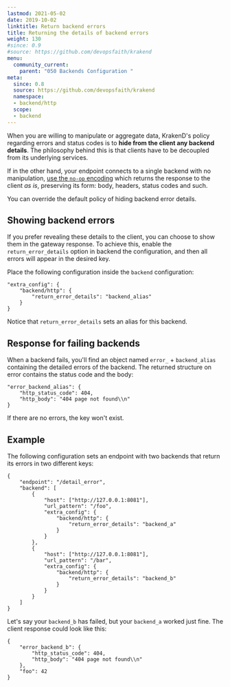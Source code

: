 ```yaml
---
lastmod: 2021-05-02
date: 2019-10-02
linktitle: Return backend errors
title: Returning the details of backend errors
weight: 130
#since: 0.9
#source: https://github.com/devopsfaith/krakend
menu:
  community_current:
    parent: "050 Backends Configuration "
meta:
  since: 0.8
  source: https://github.com/devopsfaith/krakend
  namespace:
  - backend/http
  scope:
  - backend
---
```


When you are willing to manipulate or aggregate data, KrakenD's policy regarding errors and status codes is to **hide from the client any backend details**. The philosophy behind this is that clients have to be decoupled from its underlying services.

If in the other hand, your endpoint connects to a single backend with no manipulation, [use the `no-op` encoding](/docs/endpoints/no-op/) which returns the response to the client *as is*, preserving its form: body, headers, status codes and such.

You can override the default policy of hiding backend error details.

## Showing backend errors
If you prefer revealing these details to the client, you can choose to show them in the gateway response. To achieve this, enable the `return_error_details` option in backend the configuration, and then all errors will appear in the desired key.

Place the following configuration inside the `backend` configuration:

    "extra_config": {
        "backend/http": {
            "return_error_details": "backend_alias"
        }
    }

Notice that `return_error_details` sets an alias for this backend.

## Response for failing backends
When a backend fails, you'll find an object named `error_` + `backend_alias` containing the detailed errors of the backend. The returned structure on error contains the status code and the body:


	"error_backend_alias": {
		"http_status_code": 404,
		"http_body": "404 page not found\\n"
	}


If there are no errors, the key won't exist.

## Example
The following configuration sets an endpoint with two backends that return its errors in two different keys:

 	{
		"endpoint": "/detail_error",
		"backend": [
			{
				"host": ["http://127.0.0.1:8081"],
				"url_pattern": "/foo",
				"extra_config": {
					"backend/http": {
						"return_error_details": "backend_a"
					}
				}
			},
			{
				"host": ["http://127.0.0.1:8081"],
				"url_pattern": "/bar",
				"extra_config": {
					"backend/http": {
						"return_error_details": "backend_b"
					}
				}
			}
		]
    }

Let's say your `backend_b` has failed, but your `backend_a` worked just fine. The client response could look like this:

	{
		"error_backend_b": {
			"http_status_code": 404,
			"http_body": "404 page not found\\n"
		},
		"foo": 42
	}
